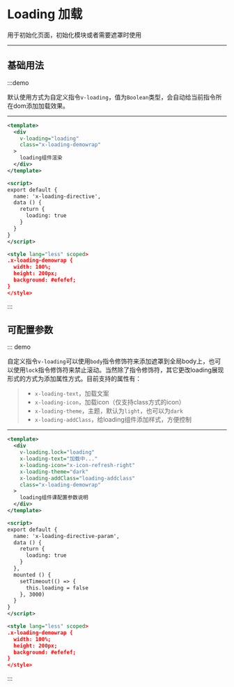 
# Loading 加载

用于初始化页面，初始化模块或者需要遮罩时使用

----

## 基础用法

<x-loading-directive></x-loading-directive>

:::demo
<br/>

默认使用方式为自定义指令`v-loading`，值为`Boolean`类型，会自动给当前指令所在dom添加加载效果。

----

```xml
<template>
  <div
    v-loading="loading"
    class="x-loading-demowrap"
  >
    loading组件渲染
  </div>
</template>

<script>
export default {
  name: 'x-loading-directive',
  data () {
    return {
      loading: true
    }
  }
}
</script>

<style lang="less" scoped>
.x-loading-demowrap {
  width: 100%;
  height: 200px;
  background: #efefef;
}
</style>

```

:::

## 可配置参数

<x-loading-directive-param></x-loading-directive-param>

::: demo
<br/>

自定义指令`v-loading`可以使用`body`指令修饰符来添加遮罩到全局body上，也可以使用`lock`指令修饰符来禁止滚动。当然除了指令修饰符，其它更改loading展现形式的方式为添加属性方式。目前支持的属性有：

> * `x-loading-text`，加载文案
> * `x-loading-icon`，加载icon（仅支持class方式的icon）
> * `x-loading-theme`，主题，默认为`light`，也可以为`dark`
> * `x-loading-addClass`，给loading组件添加样式，方便控制

----

```xml
<template>
  <div
    v-loading.lock="loading"
    x-loading-text="加载中..."
    x-loading-icon="x-icon-refresh-right"
    x-loading-theme="dark"
    x-loading-addClass="loading-addclass"
    class="x-loading-demowrap"
  >
    loading组件课配置参数说明
  </div>
</template>

<script>
export default {
  name: 'x-loading-directive-param',
  data () {
    return {
      loading: true
    }
  },
  mounted () {
    setTimeout(() => {
      this.loading = false
    }, 3000)
  }
}
</script>

<style lang="less" scoped>
.x-loading-demowrap {
  width: 100%;
  height: 200px;
  background: #efefef;
}
</style>

```

:::
